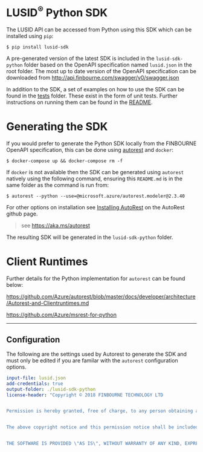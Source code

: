 # LUSID<sup>®</sup> Python SDK

The LUSID API can be accessed from Python using this SDK which can be installed using `pip`:

```
$ pip install lusid-sdk
```

A pre-generated version of the latest SDK is included in the `lusid-sdk-python` folder based on the OpenAPI specification named `lusid.json` in the root folder.  The most up to date version of the OpenAPI specification can be downloaded from http://api.finbourne.com/swagger/v0/swagger.json

In addition to the SDK, a set of examples on how to use the SDK can be found in the [tests](https://github.com/finbourne/lusid-sdk-python/tree/master/lusid-sdk-python) folder.  These exist in the form of unit tests.  Further instructions on running them can be found in the [README](https://github.com/finbourne/lusid-sdk-python/blob/master/lusid-sdk-python/readme.md).

# Generating the SDK

If you would prefer to generate the Python SDK locally from the FINBOURNE OpenAPI specification, this can be  done using [autorest](https://github.com/Azure/autorest) and `docker`:

```
$ docker-compose up && docker-compose rm -f
```

If `docker` is not available then the SDK can be generated using `autorest` natively using the following command, ensuring this `README.md` is in the same folder as the command is run from:

```
$ autorest --python --use=@microsoft.azure/autorest.modeler@2.3.40
```

For other options on installation see [Installing AutoRest](https://aka.ms/autorest/install) on the AutoRest github page.

> see https://aka.ms/autorest

The resulting SDK will be generated in the `lusid-sdk-python` folder.

# Client Runtimes

Further details for the Python implementation for `autorest` can be found below:

https://github.com/Azure/autorest/blob/master/docs/developer/architecture/Autorest-and-Clientruntimes.md

https://github.com/Azure/msrest-for-python

---

## Configuration 
The following are the settings used by Autorest to generate the SDK and must only be edited if you are familar with the `autorest` configuration options.

``` yaml
input-file: lusid.json
add-credentials: true
output-folder: ./lusid-sdk-python
license-header: "Copyright © 2018 FINBOURNE TECHNOLOGY LTD


Permission is hereby granted, free of charge, to any person obtaining a copy of this software and associated documentation files (the \"Software\"), to deal in the Software without restriction, including without limitation the rights to use, copy, modify, merge, publish, distribute, sublicense, and/or sell copies of the Software, and to permit persons to whom the Software is furnished to do so, subject to the following conditions:


The above copyright notice and this permission notice shall be included in all copies or substantial portions of the Software.


THE SOFTWARE IS PROVIDED \"AS IS\", WITHOUT WARRANTY OF ANY KIND, EXPRESS OR IMPLIED, INCLUDING BUT NOT LIMITED TO THE WARRANTIES OF MERCHANTABILITY, FITNESS FOR A PARTICULAR PURPOSE AND NONINFRINGEMENT. IN NO EVENT SHALL THE AUTHORS OR COPYRIGHT HOLDERS BE LIABLE FOR ANY CLAIM, DAMAGES OR OTHER LIABILITY, WHETHER IN AN ACTION OF CONTRACT, TORT OR OTHERWISE, ARISING FROM, OUT OF OR IN CONNECTION WITH THE SOFTWARE OR THE USE OR OTHER DEALINGS IN THE SOFTWARE."
```
